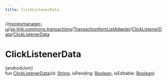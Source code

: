 ```yaml
---
title: ClickListenerData
---
```

//[moneymanager-ui](../../../../index.html)/[se.tink.commons.transactions](../../index.html)/[TransactionItemListAdapter](../index.html)/[ClickListenerData](index.html)/[ClickListenerData](-click-listener-data.html)



# ClickListenerData



[androidJvm]\
fun [ClickListenerData](-click-listener-data.html)(id: [String](https://kotlinlang.org/api/latest/jvm/stdlib/kotlin/-string/index.html), isPending: [Boolean](https://kotlinlang.org/api/latest/jvm/stdlib/kotlin/-boolean/index.html), isEditable: [Boolean](https://kotlinlang.org/api/latest/jvm/stdlib/kotlin/-boolean/index.html))




